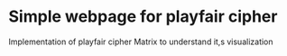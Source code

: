 # Simple webpage for playfair cipher
Implementation of playfair cipher
Matrix to understand it,s visualization
